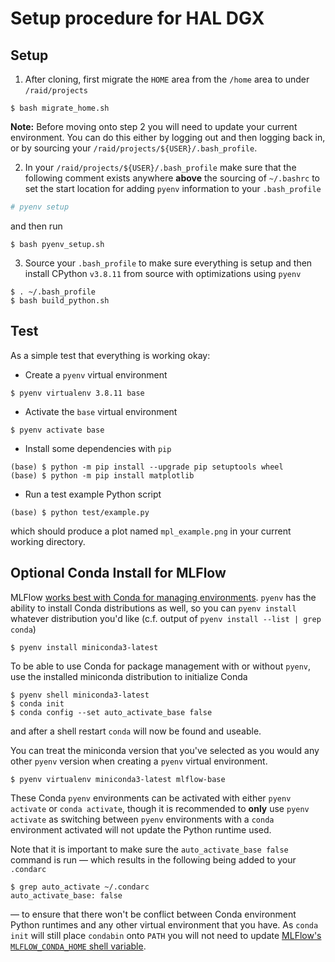 # Setup procedure for HAL DGX

## Setup

1. After cloning, first migrate the `HOME` area from the `/home` area to under `/raid/projects`

```console
$ bash migrate_home.sh
```

**Note:** Before moving onto step 2 you will need to update your current environment.
You can do this either by logging out and then logging back in, or by sourcing your `/raid/projects/${USER}/.bash_profile`.

2. In your `/raid/projects/${USER}/.bash_profile` make sure that the following comment exists anywhere **above** the sourcing of `~/.bashrc` to set the start location for adding `pyenv` information to your `.bash_profile`

```bash
# pyenv setup
```

and then run

```console
$ bash pyenv_setup.sh
```

3. Source your `.bash_profile` to make sure everything is setup and then install CPython `v3.8.11` from source with optimizations using `pyenv`

```console
$ . ~/.bash_profile
$ bash build_python.sh
```

## Test

As a simple test that everything is working okay:

* Create a `pyenv` virtual environment

```console
$ pyenv virtualenv 3.8.11 base
```

* Activate the `base` virtual environment

```console
$ pyenv activate base
```

* Install some dependencies with `pip`

```console
(base) $ python -m pip install --upgrade pip setuptools wheel
(base) $ python -m pip install matplotlib
```

* Run a test example Python script

```console
(base) $ python test/example.py
```

which should produce a plot named `mpl_example.png` in your current working directory.

## Optional Conda Install for MLFlow

MLFlow [works best with Conda for managing environments](https://www.mlflow.org/docs/latest/projects.html#mlproject-file).
`pyenv` has the ability to install Conda distributions as well, so you can `pyenv install` whatever distribution you'd like (c.f. output of `pyenv install --list | grep conda`)

```console
$ pyenv install miniconda3-latest
```

To be able to use Conda for package management with or without `pyenv`, use the installed miniconda distribution to initialize Conda

```console
$ pyenv shell miniconda3-latest
$ conda init
$ conda config --set auto_activate_base false
```

and after a shell restart `conda` will now be found and useable.

You can treat the miniconda version that you've selected as you would any other `pyenv` version when creating a `pyenv` virtual environment.

```console
$ pyenv virtualenv miniconda3-latest mlflow-base
```

These Conda `pyenv` environments can be activated with either `pyenv activate` or `conda activate`, though it is recommended to **only** use `pyenv activate` as switching between `pyenv` environments with a `conda` environment activated will not update the Python runtime used.

Note that it is important to make sure the `auto_activate_base false` command is run &mdash; which results in the following being added to your `.condarc`

```console
$ grep auto_activate ~/.condarc
auto_activate_base: false
```

&mdash; to ensure that there won't be conflict between Conda environment Python runtimes and any other virtual environment that you have.
As `conda init` will still place `condabin` onto `PATH` you will not need to update [MLFlow's `MLFLOW_CONDA_HOME` shell variable](https://www.mlflow.org/docs/latest/projects.html#project-environments).
